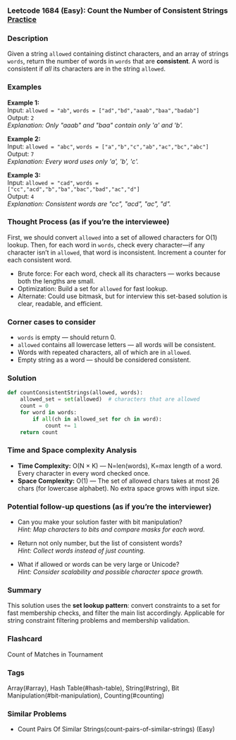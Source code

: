 ### Leetcode 1684 (Easy): Count the Number of Consistent Strings [Practice](https://leetcode.com/problems/count-the-number-of-consistent-strings)

### Description  
Given a string `allowed` containing distinct characters, and an array of strings `words`, return the number of words in `words` that are **consistent**. A word is consistent if *all* its characters are in the string `allowed`.

### Examples  
**Example 1:**  
Input: `allowed = "ab"`, `words = ["ad","bd","aaab","baa","badab"]`  
Output: `2`  
*Explanation: Only "aaab" and "baa" contain only 'a' and 'b'.*

**Example 2:**  
Input: `allowed = "abc"`, `words = ["a","b","c","ab","ac","bc","abc"]`  
Output: `7`  
*Explanation: Every word uses only 'a', 'b', 'c'.*

**Example 3:**  
Input: `allowed = "cad"`, `words = ["cc","acd","b","ba","bac","bad","ac","d"]`  
Output: `4`  
*Explanation: Consistent words are "cc", "acd", "ac", "d".*

### Thought Process (as if you’re the interviewee)  
First, we should convert `allowed` into a set of allowed characters for O(1) lookup. Then, for each word in `words`, check every character—if any character isn’t in `allowed`, that word is inconsistent. Increment a counter for each consistent word.
- Brute force: For each word, check all its characters — works because both the lengths are small.
- Optimization: Build a set for `allowed` for fast lookup.
- Alternate: Could use bitmask, but for interview this set-based solution is clear, readable, and efficient.

### Corner cases to consider  
- `words` is empty — should return 0.
- `allowed` contains all lowercase letters — all words will be consistent.
- Words with repeated characters, all of which are in `allowed`.
- Empty string as a word — should be considered consistent.

### Solution

```python
def countConsistentStrings(allowed, words):
    allowed_set = set(allowed)  # characters that are allowed
    count = 0
    for word in words:
        if all(ch in allowed_set for ch in word):
            count += 1
    return count
```

### Time and Space complexity Analysis  
- **Time Complexity:** O(N × K) — N=len(words), K=max length of a word. Every character in every word checked once.
- **Space Complexity:** O(1) — The set of allowed chars takes at most 26 chars (for lowercase alphabet). No extra space grows with input size.

### Potential follow-up questions (as if you’re the interviewer)  
- Can you make your solution faster with bit manipulation?  
  *Hint: Map characters to bits and compare masks for each word.*

- Return not only number, but the list of consistent words?  
  *Hint: Collect words instead of just counting.*

- What if allowed or words can be very large or Unicode?  
  *Hint: Consider scalability and possible character space growth.*

### Summary
This solution uses the **set lookup pattern**: convert constraints to a set for fast membership checks, and filter the main list accordingly. Applicable for string constraint filtering problems and membership validation.


### Flashcard
Count of Matches in Tournament

### Tags
Array(#array), Hash Table(#hash-table), String(#string), Bit Manipulation(#bit-manipulation), Counting(#counting)

### Similar Problems
- Count Pairs Of Similar Strings(count-pairs-of-similar-strings) (Easy)